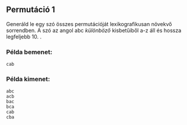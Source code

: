 ## Permutáció 1
Generáld le egy szó összes permutációját 
lexikografikusan növekvő sorrendben. A szó az angol abc 
*különböző* kisbetűiből a-z áll és hossza legfeljebb 10.
.


### Példa bemenet:
```
cab
```
### Példa kimenet:
```
abc
acb
bac
bca
cab
cba
```
